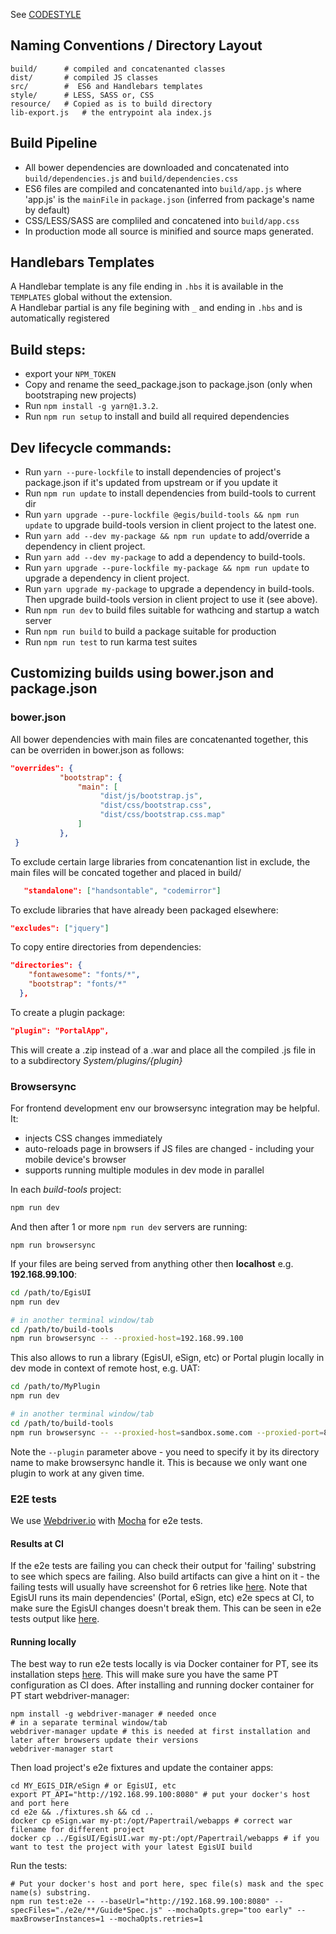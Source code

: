 See [CODESTYLE](CODESTYLE.md)  

## Naming Conventions / Directory Layout

```shell
build/ 		# compiled and concatenanted classes
dist/ 		# compiled JS classes
src/ 		#  ES6 and Handlebars templates
style/ 		# LESS, SASS or, CSS
resource/	# Copied as is to build directory
lib-export.js	# the entrypoint ala index.js
```

## Build Pipeline

* All bower dependencies are downloaded and concatenated into `build/dependencies.js` and `build/dependencies.css`
* ES6 files are compiled and concatenanted into `build/app.js` where 'app.js' is the `mainFile` in `package.json` 
(inferred from package's name by default)
* CSS/LESS/SASS are compliled and concatened into `build/app.css`
* In production mode all source is minified and source maps generated.

## Handlebars Templates

A Handlebar template is any file ending in `.hbs` it is available in the `TEMPLATES` global without the extension.  
A Handlebar partial is any file begining with `_` and ending in `.hbs` and is automatically registered  

## Build steps:
* export your `NPM_TOKEN`
* Copy and rename the seed_package.json to package.json (only when bootstraping new projects)
* Run `npm install -g yarn@1.3.2`. 
* Run `npm run setup` to install and build all required dependencies

## Dev lifecycle commands:
* Run `yarn --pure-lockfile` to install dependencies of project's package.json if it's updated from upstream or if you update it  
* Run `npm run update` to install dependencies from build-tools to current dir  
* Run `yarn upgrade --pure-lockfile @egis/build-tools && npm run update` to upgrade build-tools version in client project to the latest one.  
* Run `yarn add --dev my-package && npm run update` to add/override a dependency in client project.  
* Run `yarn add --dev my-package` to add a dependency to build-tools.  
* Run `yarn upgrade --pure-lockfile my-package && npm run update` to upgrade a dependency in client project.  
* Run `yarn upgrade my-package` to upgrade a dependency in build-tools. Then upgrade build-tools version in client project to use it (see above).
* Run `npm run dev` to  build files suitable for wathcing and startup a watch server
* Run `npm run build` to build a package suitable for production
* Run `npm run test` to run karma test suites


## Customizing builds using bower.json and package.json

### bower.json
All bower dependencies with main files are concatenanted together, this can be overriden in bower.json as follows:

```json 
"overrides": {
           "bootstrap": {
               "main": [
                    "dist/js/bootstrap.js",
                    "dist/css/bootstrap.css", 
                    "dist/css/bootstrap.css.map"
               ]
           },
 }   
```

To exclude certain large libraries from concatenantion list in exclude, the main files will be concated together and placed in build/<libray name>
```json
   "standalone": ["handsontable", "codemirror"]
```

To exclude libraries that have already been packaged elsewhere:
```json
"excludes": ["jquery"]
```

To copy entire directories from dependencies:

```json
"directories": {
    "fontawesome": "fonts/*",
    "bootstrap": "fonts/*"
  },
```

To create a plugin package:

```json
"plugin": "PortalApp",
```
This will create a .zip instead of a .war and place all the compiled .js file in to a subdirectory *System/plugins/{plugin}*

### Browsersync

For frontend development env our browsersync integration may be helpful. It:
* injects CSS changes immediately
* auto-reloads page in browsers if JS files are changed - including your mobile device's browser 
* supports running multiple modules in dev mode in parallel

In each *build-tools* project:  
```bash
npm run dev
```
And then after 1 or more `npm run dev` servers are running:  
```
npm run browsersync
```

If your files are being served from anything other then **localhost** e.g. **192.168.99.100**: 

```bash
cd /path/to/EgisUI
npm run dev

# in another terminal window/tab
cd /path/to/build-tools
npm run browsersync -- --proxied-host=192.168.99.100
```

This also allows to run a library (EgisUI, eSign, etc) or Portal plugin locally in dev mode in context of remote host, e.g. UAT:
```bash
cd /path/to/MyPlugin
npm run dev

# in another terminal window/tab
cd /path/to/build-tools
npm run browsersync -- --proxied-host=sandbox.some.com --proxied-port=80 --plugin=MyPlugin
```

Note the `--plugin` parameter above - you need to specify it by its directory name to make browsersync handle it. This 
is because we only want one plugin to work at any given time. 

### E2E tests
We use [Webdriver.io](http://webdriver.io/) with [Mocha](https://mochajs.org/) for e2e tests.
 
#### Results at CI
If the e2e tests are failing you can check their output for 'failing' substring to see which specs are failing. Also 
build artifacts can give a hint on it - the failing tests will usually have screenshot for 6 retries like 
[here](docs/failing-e2e-artifacts.png). Note that EgisUI runs its main dependencies' (Portal, eSign, etc) e2e specs at 
CI, to make sure the EgisUI changes doesn't break them. This can be seen in  e2e tests output like 
[here](docs/egisui-dependency-e2e-specs.png).

#### Running locally
The best way to run e2e tests locally is via Docker container for PT, see its installation steps 
[here](http://developer.papertrail.co.za/Reference/Dev-Environment.html#Docker). This will make sure you have the same 
PT configuration as CI does. After installing and running docker container for PT start webdriver-manager:
```
npm install -g webdriver-manager # needed once
# in a separate terminal window/tab
webdriver-manager update # this is needed at first installation and later after browsers update their versions
webdriver-manager start
```
Then load project's e2e fixtures and update the container apps:
```
cd MY_EGIS_DIR/eSign # or EgisUI, etc
export PT_API="http://192.168.99.100:8080" # put your docker's host and port here
cd e2e && ./fixtures.sh && cd ..
docker cp eSign.war my-pt:/opt/Papertrail/webapps # correct war filename for different project
docker cp ../EgisUI/EgisUI.war my-pt:/opt/Papertrail/webapps # if you want to test the project with your latest EgisUI build
```

Run the tests:
```
# Put your docker's host and port here, spec file(s) mask and the spec name(s) substring.
npm run test:e2e -- --baseUrl="http://192.168.99.100:8080" --specFiles="./e2e/**/Guide*Spec.js" --mochaOpts.grep="too early" --maxBrowserInstances=1 --mochaOpts.retries=1 
```